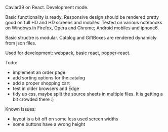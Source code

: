 Caviar39 on React. Development mode.

Basic functionality is ready.
Responsive design should be rendered pretty good on full HD and HD screens
and mobiles. Tested on various notebooks on Windows in Firefox, Opera and Chrome; Android mobiles and iphone6.

Basic structre is modular. Catalog and GiftBoxes are rendered dynamicly from json files.

Used for development: webpack, basic react, popper-react.

Todo:
- implement an order page
- add sorting options for the catalog
- add a proper shopping cart
- test in older browsers and Edge
- tidy up css, maybe split the source sheets in multiple files. It is getting a bit crowded there :)

Known Issues:
- layout is a bit off on some less used screen widths
- some buttons have a wrong height
